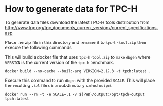 # How to generate data for TPC-H

To generate data files download the latest TPC-H tools distribution from http://www.tpc.org/tpc_documents_current_versions/current_specifications.asp

Place the zip file in this directory and rename it to `tpc-h-tool.zip` then execute the following commands.

This will build a docker file that uses `tpc-h-tool.zip` to `make` `dbgen` where `VERSION` is the current version of the `tpc-h` benchmark.
```
docker build --no-cache --build-arg VERSION=2.17.3 -t tpch:latest .
```

Execute this command to run `dbgen` with the provided `SCALE`. This will place the resulting `.tbl` files in a subdirectory called `output`
```
docker run --rm -t -e SCALE=.1 -v ${PWD}/output:/opt/tpch-output tpch:latest
```
